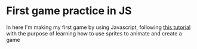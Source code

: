 # First game practice in JS
In here I'm making my first game by using Javascript, following [this tutorial](https://youtu.be/5gVOlPLz7Hk)  with the purpose of learning how to use sprites to animate and create a game
